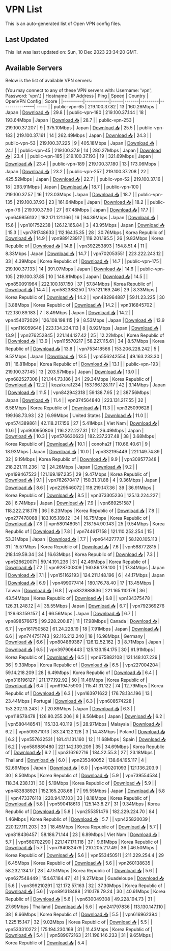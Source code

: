 # VPN List

This is an auto-generated list of Open VPN config files.

## Last Updated

This list was last updated on: Sun, 10 Dec 2023 23:34:20 GMT.

## Available Servers

Below is the list of available VPN servers:

(You may connect to any of these VPN servers with: Username: 'vpn', Password: 'vpn'.)
| Hostname | IP Address | Ping | Speed | Country | OpenVPN Config | Score |
|----------|------------|------|-------|---------|----------------| ----- |
| public-vpn-65 | 219.100.37.82 | 13 | 160.26Mbps | Japan | [Download 📥](./configs/server_0_JP.ovpn) | 29.8 |
| public-vpn-180 | 219.100.37.144 | 18 | 193.64Mbps | Japan | [Download 📥](./configs/server_1_JP.ovpn) | 28.7 |
| public-vpn-253 | 219.100.37.207 | 9 | 375.10Mbps | Japan | [Download 📥](./configs/server_2_JP.ovpn) | 25.5 |
| public-vpn-183 | 219.100.37.161 | 14 | 262.49Mbps | Japan | [Download 📥](./configs/server_3_JP.ovpn) | 24.3 |
| public-vpn-53 | 219.100.37.225 | 9 | 405.18Mbps | Japan | [Download 📥](./configs/server_4_JP.ovpn) | 24.1 |
| public-vpn-45 | 219.100.37.9 | 14 | 280.27Mbps | Japan | [Download 📥](./configs/server_5_JP.ovpn) | 23.4 |
| public-vpn-185 | 219.100.37.193 | 19 | 321.69Mbps | Japan | [Download 📥](./configs/server_6_JP.ovpn) | 23.4 |
| public-vpn-189 | 219.100.37.180 | 13 | 173.06Mbps | Japan | [Download 📥](./configs/server_7_JP.ovpn) | 23.2 |
| public-vpn-257 | 219.100.37.208 | 22 | 425.52Mbps | Japan | [Download 📥](./configs/server_8_JP.ovpn) | 22.7 |
| public-vpn-52 | 219.100.37.16 | 18 | 293.91Mbps | Japan | [Download 📥](./configs/server_9_JP.ovpn) | 18.7 |
| public-vpn-100 | 219.100.37.57 | 16 | 123.03Mbps | Japan | [Download 📥](./configs/server_10_JP.ovpn) | 18.7 |
| public-vpn-135 | 219.100.37.93 | 23 | 161.64Mbps | Japan | [Download 📥](./configs/server_11_JP.ovpn) | 18.2 |
| public-vpn-76 | 219.100.37.50 | 27 | 67.48Mbps | Japan | [Download 📥](./configs/server_12_JP.ovpn) | 17.7 |
| vpn649856132 | 182.171.121.166 | 16 | 94.39Mbps | Japan | [Download 📥](./configs/server_13_JP.ovpn) | 15.6 |
| vpn101752238 | 126.12.165.84 | 3 | 43.95Mbps | Japan | [Download 📥](./configs/server_14_JP.ovpn) | 15.3 |
| vpn781748633 | 112.164.15.35 | 28 | 30.76Mbps | Korea Republic of | [Download 📥](./configs/server_15_KR.ovpn) | 14.9 |
| vpn989123917 | 119.201.195.5 | 26 | 9.83Mbps | Korea Republic of | [Download 📥](./configs/server_16_KR.ovpn) | 14.8 |
| vpn392253893 | 154.8.51.4 | 11 | 8.33Mbps | Japan | [Download 📥](./configs/server_17_JP.ovpn) | 14.7 |
| vpn702053551 | 223.222.243.12 | 33 | 4.39Mbps | Korea Republic of | [Download 📥](./configs/server_18_KR.ovpn) | 14.7 |
| public-vpn-175 | 219.100.37.133 | 14 | 391.07Mbps | Japan | [Download 📥](./configs/server_19_JP.ovpn) | 14.6 |
| public-vpn-105 | 219.100.37.85 | 10 | 148.81Mbps | Japan | [Download 📥](./configs/server_20_JP.ovpn) | 14.5 |
| vpn850091964 | 222.100.187.150 | 37 | 57.84Mbps | Korea Republic of | [Download 📥](./configs/server_21_KR.ovpn) | 14.4 |
| vpn582388250 | 175.121.169.246 | 29 | 8.33Mbps | Korea Republic of | [Download 📥](./configs/server_22_KR.ovpn) | 14.2 |
| vpn482964887 | 59.11.23.225 | 30 | 3.88Mbps | Korea Republic of | [Download 📥](./configs/server_23_KR.ovpn) | 14.2 |
| vpn316845702 | 122.130.89.183 | 7 | 8.49Mbps | Japan | [Download 📥](./configs/server_24_JP.ovpn) | 14.2 |
| vpn454072029 | 126.108.198.115 | 9 | 8.53Mbps | Japan | [Download 📥](./configs/server_25_JP.ovpn) | 13.9 |
| vpn116059646 | 223.134.234.113 | 8 | 8.92Mbps | Japan | [Download 📥](./configs/server_26_JP.ovpn) | 13.9 |
| vpn276252845 | 221.144.127.42 | 25 | 12.22Mbps | Korea Republic of | [Download 📥](./configs/server_27_KR.ovpn) | 13.9 |
| vpn115570217 | 58.227.115.61 | 34 | 8.57Mbps | Korea Republic of | [Download 📥](./configs/server_28_KR.ovpn) | 13.8 |
| vpn753418566 | 153.206.228.242 | 5 | 9.52Mbps | Japan | [Download 📥](./configs/server_29_JP.ovpn) | 13.5 |
| vpn556242554 | 49.163.233.30 | 81 | 16.81Mbps | Korea Republic of | [Download 📥](./configs/server_30_KR.ovpn) | 13.1 |
| public-vpn-193 | 219.100.37.145 | 13 | 203.57Mbps | Japan | [Download 📥](./configs/server_31_JP.ovpn) | 13.0 |
| vpn682527306 | 121.144.73.186 | 24 | 29.34Mbps | Korea Republic of | [Download 📥](./configs/server_32_KR.ovpn) | 12.2 |
| kozakura1234 | 153.166.128.117 | 42 | 3.14Mbps | Japan | [Download 📥](./configs/server_33_JP.ovpn) | 11.5 |
| vpn842942318 | 59.138.7.95 | 2 | 387.56Mbps | Japan | [Download 📥](./configs/server_34_JP.ovpn) | 11.4 |
| vpn374564840 | 223.131.217.55 | 32 | 6.58Mbps | Korea Republic of | [Download 📥](./configs/server_35_KR.ovpn) | 11.3 |
| vpn325099628 | 199.168.73.93 | 22 | 6.99Mbps | United States | [Download 📥](./configs/server_36_US.ovpn) | 11.0 |
| vpn574389861 | 42.118.217.156 | 27 | 5.41Mbps | Viet Nam | [Download 📥](./configs/server_37_VN.ovpn) | 10.6 |
| vpn900950806 | 116.222.227.31 | 12 | 26.49Mbps | Japan | [Download 📥](./configs/server_38_JP.ovpn) | 10.3 |
| vpn576630623 | 182.237.237.48 | 38 | 3.68Mbps | Korea Republic of | [Download 📥](./configs/server_39_KR.ovpn) | 10.1 |
| conoha2f | 110.66.40.61 | 9 | 18.93Mbps | Japan | [Download 📥](./configs/server_40_JP.ovpn) | 10.0 |
| vpn332195449 | 221.149.74.89 | 32 | 9.19Mbps | Korea Republic of | [Download 📥](./configs/server_41_KR.ovpn) | 9.9 |
| vpn309577348 | 218.221.111.236 | 12 | 24.26Mbps | Japan | [Download 📥](./configs/server_42_JP.ovpn) | 9.2 |
| vpn199467523 | 121.169.197.235 | 29 | 9.47Mbps | Korea Republic of | [Download 📥](./configs/server_43_KR.ovpn) | 9.1 |
| vpn762670417 | 150.31.31.88 | 4 | 9.36Mbps | Japan | [Download 📥](./configs/server_44_JP.ovpn) | 8.6 |
| vpn229546072 | 118.219.147.36 | 39 | 36.91Mbps | Korea Republic of | [Download 📥](./configs/server_45_KR.ovpn) | 8.5 |
| vpn373305236 | 125.13.224.227 | 28 | 6.74Mbps | Japan | [Download 📥](./configs/server_46_JP.ovpn) | 7.9 |
| vpn669251587 | 118.222.218.179 | 36 | 8.23Mbps | Korea Republic of | [Download 📥](./configs/server_47_KR.ovpn) | 7.8 |
| vpn277478068 | 183.105.189.12 | 34 | 16.75Mbps | Korea Republic of | [Download 📥](./configs/server_48_KR.ovpn) | 7.8 |
| vpn580148051 | 218.154.90.143 | 25 | 9.54Mbps | Korea Republic of | [Download 📥](./configs/server_49_KR.ovpn) | 7.8 |
| vpn744617158 | 121.110.252.254 | 15 | 53.31Mbps | Japan | [Download 📥](./configs/server_50_JP.ovpn) | 7.7 |
| vpn644277737 | 58.120.105.113 | 31 | 15.57Mbps | Korea Republic of | [Download 📥](./configs/server_51_KR.ovpn) | 7.6 |
| vpn588772815 | 218.149.59.34 | 34 | 16.63Mbps | Korea Republic of | [Download 📥](./configs/server_52_KR.ovpn) | 7.3 |
| vpn526620071 | 59.14.191.236 | 31 | 42.46Mbps | Korea Republic of | [Download 📥](./configs/server_53_KR.ovpn) | 7.2 |
| vpn928700309 | 160.86.179.100 | 1 | 17.34Mbps | Japan | [Download 📥](./configs/server_54_JP.ovpn) | 7.1 |
| vpn151162193 | 124.211.148.196 | 6 | 44.17Mbps | Japan | [Download 📥](./configs/server_55_JP.ovpn) | 6.9 |
| vpn499077414 | 180.176.78.40 | 17 | 13.45Mbps | Taiwan | [Download 📥](./configs/server_56_TW.ovpn) | 6.8 |
| vpn832888836 | 221.165.110.178 | 36 | 43.54Mbps | Korea Republic of | [Download 📥](./configs/server_57_KR.ovpn) | 6.8 |
| vpn134375478 | 126.31.248.12 | 4 | 35.55Mbps | Japan | [Download 📥](./configs/server_58_JP.ovpn) | 6.7 |
| vpn792369276 | 126.63.159.157 | 4 | 66.56Mbps | Japan | [Download 📥](./configs/server_59_JP.ovpn) | 6.7 |
| vpn898576675 | 99.228.200.87 | 11 | 17.98Mbps | Canada | [Download 📥](./configs/server_60_CA.ovpn) | 6.7 |
| vpn161750582 | 61.24.228.19 | 18 | 7.91Mbps | Japan | [Download 📥](./configs/server_61_JP.ovpn) | 6.6 |
| vpn744751743 | 92.116.212.240 | 18 | 16.98Mbps | Germany | [Download 📥](./configs/server_62_DE.ovpn) | 6.6 |
| vpn804869387 | 126.12.52.162 | 3 | 8.71Mbps | Japan | [Download 📥](./configs/server_63_JP.ovpn) | 6.5 |
| vpn397906443 | 125.133.154.175 | 30 | 61.91Mbps | Korea Republic of | [Download 📥](./configs/server_64_KR.ovpn) | 6.5 |
| vpn675882108 | 121.148.107.229 | 36 | 9.33Mbps | Korea Republic of | [Download 📥](./configs/server_65_KR.ovpn) | 6.5 |
| vpn227004204 | 59.14.218.209 | 28 | 6.49Mbps | Korea Republic of | [Download 📥](./configs/server_66_KR.ovpn) | 6.4 |
| vpn316196127 | 211.177.192.92 | 50 | 11.46Mbps | Korea Republic of | [Download 📥](./configs/server_67_KR.ovpn) | 6.4 |
| vpn619475900 | 115.41.31.122 | 74 | 12.79Mbps | Korea Republic of | [Download 📥](./configs/server_68_KR.ovpn) | 6.3 |
| vpn163971622 | 176.78.134.196 | 13 | 23.44Mbps | Portugal | [Download 📥](./configs/server_69_PT.ovpn) | 6.3 |
| vpn608574228 | 153.202.13.243 | 7 | 20.89Mbps | Japan | [Download 📥](./configs/server_70_JP.ovpn) | 6.3 |
| vpn118578478 | 126.80.255.206 | 8 | 8.56Mbps | Japan | [Download 📥](./configs/server_71_JP.ovpn) | 6.2 |
| vpn580448541 | 115.133.40.119 | 5 | 28.97Mbps | Malaysia | [Download 📥](./configs/server_72_MY.ovpn) | 6.2 |
| vpn509371013 | 83.24.122.128 | 3 | 14.43Mbps | Poland | [Download 📥](./configs/server_73_PL.ovpn) | 6.2 |
| vpn557632531 | 181.41.131.160 | 12 | 11.68Mbps | Spain | [Download 📥](./configs/server_74_ES.ovpn) | 6.2 |
| vpn589889480 | 221.142.139.209 | 35 | 34.69Mbps | Korea Republic of | [Download 📥](./configs/server_75_KR.ovpn) | 6.2 |
| vpn316262716 | 184.22.55.3 | 27 | 23.18Mbps | Thailand | [Download 📥](./configs/server_76_TH.ovpn) | 6.0 |
| vpn235340052 | 138.64.195.117 | 4 | 52.69Mbps | Japan | [Download 📥](./configs/server_77_JP.ovpn) | 6.0 |
| vpn490201093 | 121.136.203.9 | 30 | 8.50Mbps | Korea Republic of | [Download 📥](./configs/server_78_KR.ovpn) | 5.9 |
| vpn739554534 | 118.34.238.131 | 30 | 5.19Mbps | Korea Republic of | [Download 📥](./configs/server_79_KR.ovpn) | 5.9 |
| vpn483838921 | 152.165.208.68 | 7 | 95.55Mbps | Japan | [Download 📥](./configs/server_80_JP.ovpn) | 5.8 |
| vpn473376118 | 220.94.17.103 | 33 | 8.18Mbps | Korea Republic of | [Download 📥](./configs/server_81_KR.ovpn) | 5.8 |
| vpn590418613 | 125.143.8.27 | 31 | 9.34Mbps | Korea Republic of | [Download 📥](./configs/server_82_KR.ovpn) | 5.8 |
| vpn255351476 | 182.229.224.70 | 84 | 1.46Mbps | Korea Republic of | [Download 📥](./configs/server_83_KR.ovpn) | 5.7 |
| vpn425820039 | 220.127.111.203 | 33 | 18.45Mbps | Korea Republic of | [Download 📥](./configs/server_84_KR.ovpn) | 5.7 |
| vpn818436457 | 58.186.71.144 | 23 | 6.89Mbps | Viet Nam | [Download 📥](./configs/server_85_VN.ovpn) | 5.7 |
| vpn560702290 | 221.147.171.118 | 37 | 9.61Mbps | Korea Republic of | [Download 📥](./configs/server_86_KR.ovpn) | 5.7 |
| vpn794082479 | 210.205.217.49 | 36 | 46.50Mbps | Korea Republic of | [Download 📥](./configs/server_87_KR.ovpn) | 5.6 |
| vpn553450511 | 211.229.254.4 | 29 | 6.45Mbps | Korea Republic of | [Download 📥](./configs/server_88_KR.ovpn) | 5.6 |
| vpn260138635 | 58.232.134.17 | 28 | 47.51Mbps | Korea Republic of | [Download 📥](./configs/server_89_KR.ovpn) | 5.6 |
| vpn627548449 | 154.67.184.47 | 41 | 9.27Mbps | Guadeloupe | [Download 📥](./configs/server_90_GP.ovpn) | 5.6 |
| vpn399210291 | 121.172.57.163 | 32 | 37.30Mbps | Korea Republic of | [Download 📥](./configs/server_91_KR.ovpn) | 5.6 |
| vpn891318488 | 210.178.79.24 | 30 | 40.61Mbps | Korea Republic of | [Download 📥](./configs/server_92_KR.ovpn) | 5.6 |
| vpn630049308 | 49.228.194.73 | 31 | 27.69Mbps | Thailand | [Download 📥](./configs/server_93_TH.ovpn) | 5.6 |
| vpn241797836 | 113.130.147.110 | 38 | 8.66Mbps | Korea Republic of | [Download 📥](./configs/server_94_KR.ovpn) | 5.5 |
| vpn616962394 | 1.225.15.147 | 32 | 9.02Mbps | Korea Republic of | [Download 📥](./configs/server_95_KR.ovpn) | 5.5 |
| vpn533310272 | 175.194.230.169 | 31 | 11.43Mbps | Korea Republic of | [Download 📥](./configs/server_96_KR.ovpn) | 5.4 |
| vpn589072163 | 211.196.146.233 | 31 | 9.65Mbps | Korea Republic of | [Download 📥](./configs/server_97_KR.ovpn) | 5.4 |
